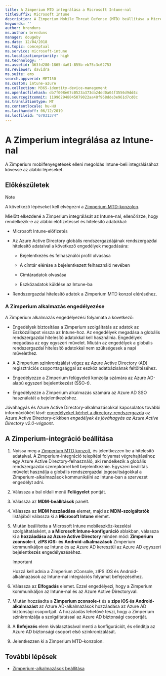 ```yaml
---
title: A Zimperium MTD integrálása a Microsoft Intune-nal
titleSuffix: Microsoft Intune
description: A Zimperium Mobile Threat Defense (MTD) beállítása a Microsoft Intune-ban a mobileszközök a vállalati erőforrásokhoz való hozzáférésének kezeléséhez.
keywords: ''
author: brenduns
ms.author: brenduns
manager: dougeby
ms.date: 12/04/2018
ms.topic: conceptual
ms.service: microsoft-intune
ms.localizationpriority: high
ms.technology: ''
ms.assetid: 363fd280-1865-4a61-855b-eb75c3c62753
ms.reviewer: davidra
ms.suite: ems
search.appverid: MET150
ms.custom: intune-azure
ms.collection: M365-identity-device-management
ms.openlocfilehash: db7f008e67c0523a373da24dd0a04f3556d9dd4c
ms.sourcegitcommit: 119962948045079022aa48f968dde3e961d7cd0c
ms.translationtype: MT
ms.contentlocale: hu-HU
ms.lasthandoff: 06/12/2019
ms.locfileid: "67031374"
---
```

# <a name="integrate-zimperium-with-intune"></a>A Zimperium integrálása az Intune-nal

A Zimperium mobilfenyegetések elleni megoldás Intune-beli integrálásához kövesse az alábbi lépéseket.

## <a name="before-you-begin"></a>Előkészületek

> [!NOTE]
> A következő lépéseket kell elvégezni a [Zimperium MTD-konzolon](https://www.zimperium.com/platform).

Mielőtt elkezdené a Zimperium integrálását az Intune-nal, ellenőrizze, hogy rendelkezik-e az alábbi előfizetéssel és hitelesítő adatokkal:

-   Microsoft Intune-előfizetés

-   Az Azure Active Directory globális rendszergazdájának rendszergazdai hitelesítő adataival a következő engedélyek megadására:

    -   Bejelentkezés és felhasználói profil olvasása

    -   A címtár elérése a bejelentkezett felhasználó nevében

    -   Címtáradatok olvasása

    -   Eszközadatok küldése az Intune-ba

-   Rendszergazdai hitelesítő adatok a Zimperium MTD konzol eléréséhez.

### <a name="zimperium-app-authorization"></a>A Zimperium alkalmazás engedélyezése

A Zimperium alkalmazás engedélyezési folyamata a következő:

-   Engedélyek biztosítása a Zimperium szolgáltatás az adatok az Eszközállapot vissza az Intune-hoz. Az engedélyek megadása a globális rendszergazdai hitelesítő adatokkal kell használnia. Engedélyek megadása az egy egyszeri művelet. Miután az engedélyek a globális rendszergazdai hitelesítő adatokkal nem szükségesek a napi művelethez.

-   A Zimperium szinkronizálást végez az Azure Active Directory (AD) regisztrációs csoporttagsággal az eszköz adatbázisának feltöltéséhez.

-   Engedélyezze a Zimperium felügyeleti konzolja számára az Azure AD-alapú egyszeri bejelentkezést (SSO-t).

-   Engedélyezze a Zimperium alkalmazás számára az Azure AD SSO használatát a bejelentkezéshez.

Jóváhagyás és Azure Active Directory-alkalmazásokkal kapcsolatos további információkért lásd: [engedélyeket kérhet a directory-rendszergazda](https://docs.microsoft.com/azure/active-directory/develop/v2-permissions-and-consent#request-the-permissions-from-a-directory-admin) az Azure Active Directory-cikkben *engedélyek és jóváhagyás az Azure Active Directory v2.0-végpont*.


## <a name="to-set-up-zimperium-integration"></a>A Zimperium-integráció beállítása

1.  Nyissa meg a [Zimperium MTD konzolt](https://www.zimperium.com/platform), és jelentkezzen be a hitelesítő adataival. A Zimperium-integráció telepítési folyamat végrehajtásához egy Azure Active Directory-felhasználó, aki rendelkezik a globális rendszergazdai szerepkörrel kell bejelentkeznie. Egyszeri beállítás művelet használja a globális rendszergazdai jogosultságokkal a Zimperium-alkalmazások kommunikálni az Intune-ban a szervezet engedélyt adni. 

2.  Válassza a bal oldali menü **Felügyelet** pontját.

3.  Válassza az **MDM-beállítások** panelt.

4.  Válassza az **MDM hozzáadása** elemet, majd az **MDM-szolgáltatók** listájából válassza ki a **Microsoft Intune** elemet.

5.  Miután beállította a Microsoft Intune mobileszköz-kezelési szolgáltatásként, a **a Microsoft Intune-konfiguráció** ablakban, válassza ki a **hozzáadása az Azure Active Directory** minden mód: **Zimperium zconsole-t**, **zIPS iOS- és Android-alkalmazások** Zimperium kommunikáljon az Intune és az Azure AD keresztül az Azure AD egyszeri bejelentkezés engedélyezéséhez.

    > [!IMPORTANT]  
    > Hozzá kell adnia a Zimperium zConsole, zIPS iOS és Android-alkalmazások az Intune-nal integrációs folyamat befejezéséhez.

6.  Válassza az **Elfogadás** elemet. Ezzel engedélyezi, hogy a Zimperium kommunikáljon az Intune-nal és az Azure Active Directoryval.

7.  Miután hozzáadta a **Zimperium zconsole-t** és a **zips iOS és Android-alkalmazást** az Azure AD-alkalmazások hozzáadása az Azure AD biztonsági csoportjait. A hozzáadás lehetővé teszi, hogy a Zimperium szinkronizálja a szolgáltatással az Azure AD biztonsági csoportját.

8.  A **Befejezés** elem kiválasztásával menti a konfigurációt, és elindítja az Azure AD biztonsági csoport első szinkronizálását.

9.  Jelentkezzen ki a Zimperium MTD-konzolon.

## <a name="next-steps"></a>További lépések

-   [Zimperium-alkalmazások beállítása](mtd-apps-ios-app-configuration-policy-add-assign.md)
